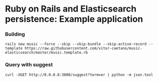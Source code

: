 # Ruby on Rails and Elasticsearch persistence: Example application

### Building

```
rails new music --force --skip --skip-bundle --skip-active-record --template https://raw.githubusercontent.com/vitor-caetano/music-elasticsearch/master/music.template.rb
```

### Query with suggest

```
curl -XGET http://0.0.0.0:3000/suggest?term=er | python -m json.tool
```
